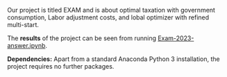 Our project is titled EXAM and is about optimal taxation with government consumption, Labor adjustment costs, and lobal optimizer with refined multi-start.

The **results** of the project can be seen from running [Exam-2023-answer.ipynb](Exam-2023-answer.ipynb).

**Dependencies:** Apart from a standard Anaconda Python 3 installation, the project requires no further packages.
